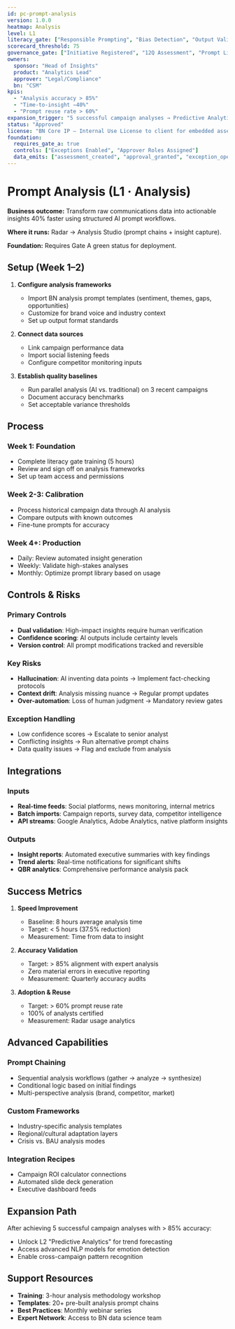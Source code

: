 ```yaml
---
id: pc-prompt-analysis
version: 1.0.0
heatmap: Analysis
level: L1
literacy_gate: ["Responsible Prompting", "Bias Detection", "Output Validation"]
scorecard_threshold: 75
governance_gate: ["Initiative Registered", "12Q Assessment", "Prompt Library Approved", "Quality Checks Active", "Exceptions On"]
owners:
  sponsor: "Head of Insights"
  product: "Analytics Lead"
  approver: "Legal/Compliance"
  bn: "CSM"
kpis:
  - "Analysis accuracy > 85%"
  - "Time-to-insight −40%"
  - "Prompt reuse rate > 60%"
expansion_trigger: "5 successful campaign analyses → Predictive Analytics (L2)"
status: "Approved"
license: "BN Core IP – Internal Use License to client for embedded assets"
foundation:
  requires_gate_a: true
  controls: ["Exceptions Enabled", "Approver Roles Assigned"]
  data_emits: ["assessment_created", "approval_granted", "exception_opened"]
---
```


# Prompt Analysis (L1 · Analysis)

**Business outcome:** Transform raw communications data into actionable insights 40% faster using structured AI prompt workflows.

**Where it runs:** Radar → Analysis Studio (prompt chains + insight capture).

**Foundation:** Requires Gate A green status for deployment.

## Setup (Week 1–2)

1. **Configure analysis frameworks**
   - Import BN analysis prompt templates (sentiment, themes, gaps, opportunities)
   - Customize for brand voice and industry context
   - Set up output format standards

2. **Connect data sources**
   - Link campaign performance data
   - Import social listening feeds
   - Configure competitor monitoring inputs

3. **Establish quality baselines**
   - Run parallel analysis (AI vs. traditional) on 3 recent campaigns
   - Document accuracy benchmarks
   - Set acceptable variance thresholds

## Process

### Week 1: Foundation
- Complete literacy gate training (5 hours)
- Review and sign off on analysis frameworks
- Set up team access and permissions

### Week 2-3: Calibration
- Process historical campaign data through AI analysis
- Compare outputs with known outcomes
- Fine-tune prompts for accuracy

### Week 4+: Production
- Daily: Review automated insight generation
- Weekly: Validate high-stakes analyses
- Monthly: Optimize prompt library based on usage

## Controls & Risks

### Primary Controls
- **Dual validation**: High-impact insights require human verification
- **Confidence scoring**: AI outputs include certainty levels
- **Version control**: All prompt modifications tracked and reversible

### Key Risks
- **Hallucination**: AI inventing data points → Implement fact-checking protocols
- **Context drift**: Analysis missing nuance → Regular prompt updates
- **Over-automation**: Loss of human judgment → Mandatory review gates

### Exception Handling
- Low confidence scores → Escalate to senior analyst
- Conflicting insights → Run alternative prompt chains
- Data quality issues → Flag and exclude from analysis

## Integrations

### Inputs
- **Real-time feeds**: Social platforms, news monitoring, internal metrics
- **Batch imports**: Campaign reports, survey data, competitor intelligence
- **API streams**: Google Analytics, Adobe Analytics, native platform insights

### Outputs
- **Insight reports**: Automated executive summaries with key findings
- **Trend alerts**: Real-time notifications for significant shifts
- **QBR analytics**: Comprehensive performance analysis pack

## Success Metrics

1. **Speed Improvement**
   - Baseline: 8 hours average analysis time
   - Target: < 5 hours (37.5% reduction)
   - Measurement: Time from data to insight

2. **Accuracy Validation**
   - Target: > 85% alignment with expert analysis
   - Zero material errors in executive reporting
   - Measurement: Quarterly accuracy audits

3. **Adoption & Reuse**
   - Target: > 60% prompt reuse rate
   - 100% of analysts certified
   - Measurement: Radar usage analytics

## Advanced Capabilities

### Prompt Chaining
- Sequential analysis workflows (gather → analyze → synthesize)
- Conditional logic based on initial findings
- Multi-perspective analysis (brand, competitor, market)

### Custom Frameworks
- Industry-specific analysis templates
- Regional/cultural adaptation layers
- Crisis vs. BAU analysis modes

### Integration Recipes
- Campaign ROI calculator connections
- Automated slide deck generation
- Executive dashboard feeds

## Expansion Path

After achieving 5 successful campaign analyses with > 85% accuracy:
- Unlock L2 "Predictive Analytics" for trend forecasting
- Access advanced NLP models for emotion detection
- Enable cross-campaign pattern recognition

## Support Resources

- **Training**: 3-hour analysis methodology workshop
- **Templates**: 20+ pre-built analysis prompt chains
- **Best Practices**: Monthly webinar series
- **Expert Network**: Access to BN data science team